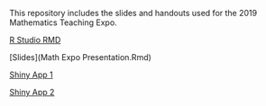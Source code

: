 This repository includes the slides and handouts used for the 2019 Mathematics Teaching Expo.

[R Studio RMD](math-expo-rstudio.Rmd)

[Slides](Math Expo Presentation.Rmd)

[Shiny App 1](shinyexample1.Rmd)

[Shiny App 2](shinyexample2.Rmd)
